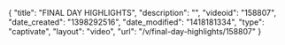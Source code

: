 {
    "title": "FINAL DAY HIGHLIGHTS",
    "description": "",
    "videoid": "158807",
    "date_created": "1398292516",
    "date_modified": "1418181334",
    "type": "captivate",
    "layout": "video",
    "url": "\/v\/final-day-highlights\/158807"
}